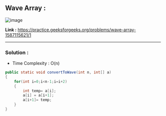 ## Wave Array :

![image](https://user-images.githubusercontent.com/23376002/180189720-cb1431de-dfdf-49bb-bf84-1c6f6b7674fa.png)


**Link :** https://practice.geeksforgeeks.org/problems/wave-array-1587115621/1


-------------------------------------------------------------------------------------------------------------------------------------------------------


### Solution :

- Time Complexity : O(n)


```java
public static void convertToWave(int n, int[] a) 
{
    for(int i=0;i<n-1;i=i+2)
    {
        int temp= a[i];
        a[i] = a[i+1];
        a[i+1]= temp;
    }
}

```



